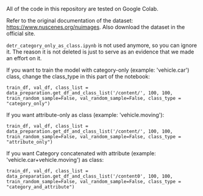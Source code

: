 All of the code in this repository are tested on Google Colab.

Refer to the original documentation of the dataset: https://www.nuscenes.org/nuimages. Also download the dataset in the official site.

```detr_category_only_as_class.ipynb``` is not used anymore, so you can ignore it. The reason it is not deleted is just to serve as an evidence that we made an effort on it.

If you want to train the model with category-only (example: 'vehicle.car') class, change the class_type in this part of the notebook:

```train_df, val_df, class_list = data_preparation.get_df_and_class_list('/content/', 100, 100, train_random_sample=False, val_random_sample=False, class_type = "category_only")```

If you want attribute-only as class (example: 'vehicle.moving'):

```train_df, val_df, class_list = data_preparation.get_df_and_class_list('/content/', 100, 100, train_random_sample=False, val_random_sample=False, class_type = "attribute_only")```

If you want Category concatenated with attribute (example: 'vehicle.car+vehicle.moving') as class:

```train_df, val_df, class_list = data_preparation.get_df_and_class_list('/content0', 100, 100, train_random_sample=False, val_random_sample=False, class_type = "category_and_attribute")```